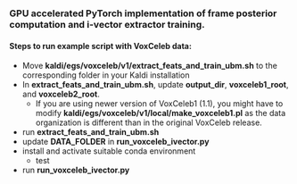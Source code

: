 ### GPU accelerated PyTorch implementation of frame posterior computation and i-vector extractor training.

#### Steps to run example script with VoxCeleb data:
- Move **kaldi/egs/voxceleb/v1/extract_feats_and_train_ubm.sh** to the corresponding folder in your Kaldi installation
- In **extract_feats_and_train_ubm.sh**, update **output_dir**, **voxceleb1_root**, and **voxceleb2_root**.
  - If you are using newer version of VoxCeleb1 (1.1), you might have to modify **kaldi/egs/voxceleb/v1/local/make_voxceleb1.pl** as the data organization is different than in the original VoxCeleb release.
- run **extract_feats_and_train_ubm.sh**
- update **DATA_FOLDER** in **run_voxceleb_ivector.py**
- install and activate suitable conda environment
  - test
- run **run_voxceleb_ivector.py**

